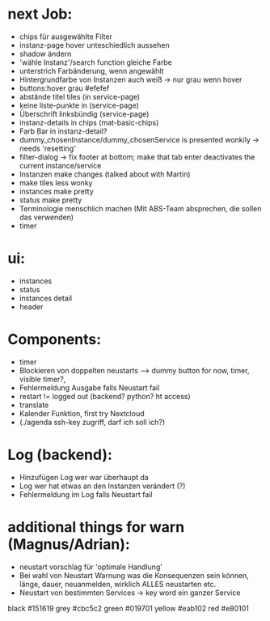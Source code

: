 

# next Job:
 - chips für ausgewählte Filter
 - instanz-page hover unteschiedlich aussehen
 - shadow ändern
 - 'wähle Instanz'/search function gleiche Farbe
 - unterstrich Farbänderung, wenn angewählt
 - Hintergrundfarbe von Instanzen auch weiß -> nur grau wenn hover
 - buttons:hover grau #efefef
 - abstände titel tiles (in service-page)
 - keine liste-punkte in (service-page)
 - Überschrift linksbündig (service-page)
 - instanz-details in chips (mat-basic-chips)
 - Farb Bar in instanz-detail?
 - dummy_chosenInstance/dummy_chosenService is presented wonkily -> needs 'resetting'
 - filter-dialog -> fix footer at bottom; make that tab enter deactivates the current instance/service
 - Instanzen make changes (talked about with Martin)
 - make tiles less wonky
 - instances make pretty
 - status make pretty
 - Terminologie menschlich machen (Mit ABS-Team absprechen, die sollen das verwenden)
 - timer
 
# ui:
 - instances
 - status
 - instances detail
 - header
 
# Components: 
 - timer
 - Blockieren von doppelten neustarts --> dummy button for now, timer, visible timer?,
 - Fehlermeldung Ausgabe falls Neustart fail
 - restart != logged out (backend? python? ht access)  
 - translate
 - Kalender Funktion, first try Nextcloud
 - (./agenda ssh-key zugriff, darf ich soll ich?)

 # Log (backend):
 - Hinzufügen Log wer war überhaupt da
 - Log wer hat etwas an den Instanzen verändert (?)
 - Fehlermeldung im Log falls Neustart fail

 # additional things for warn (Magnus/Adrian):
 - neustart vorschlag für 'optimale Handlung'
 - Bei wahl von Neustart Warnung was die Konsequenzen sein können, länge, dauer, neuanmelden, wirklich ALLES neustarten etc.
 - Neustart von bestimmten Services -> key word ein ganzer Service

 black #151619
 grey #cbc5c2
 green #019701
 yellow #eab102
 red  #e80101